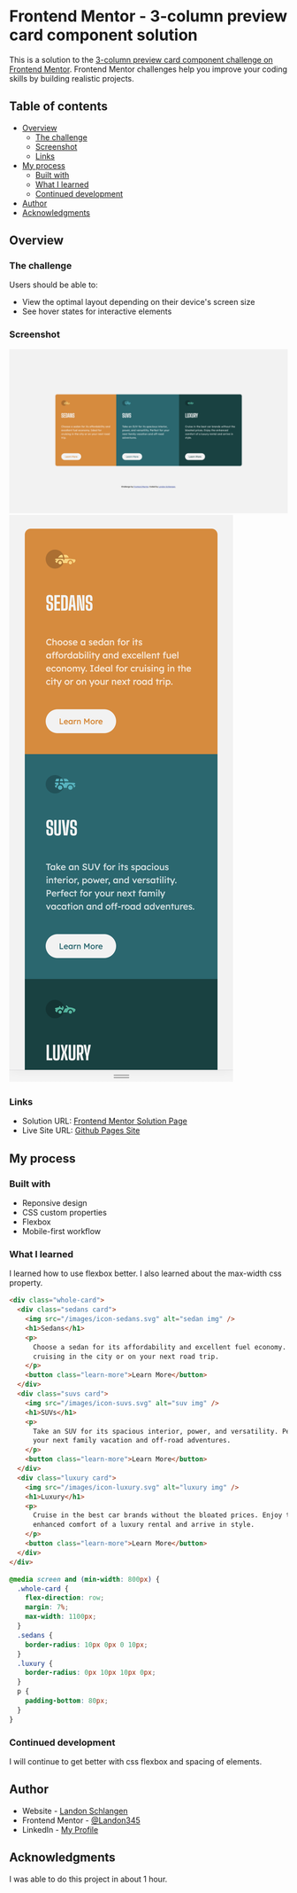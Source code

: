 # Frontend Mentor - 3-column preview card component solution

This is a solution to the [3-column preview card component challenge on Frontend Mentor](https://www.frontendmentor.io/challenges/3column-preview-card-component-pH92eAR2-). Frontend Mentor challenges help you improve your coding skills by building realistic projects.

## Table of contents

- [Overview](#overview)
  - [The challenge](#the-challenge)
  - [Screenshot](#screenshot)
  - [Links](#links)
- [My process](#my-process)
  - [Built with](#built-with)
  - [What I learned](#what-i-learned)
  - [Continued development](#continued-development)
- [Author](#author)
- [Acknowledgments](#acknowledgments)

## Overview

### The challenge

Users should be able to:

- View the optimal layout depending on their device's screen size
- See hover states for interactive elements

### Screenshot

![Completed Desktop Design](./images/Completed-desktop.png)
![Completed Mobile Design](./images/Completed-mobile.png)

### Links

- Solution URL: [Frontend Mentor Solution Page](https://www.frontendmentor.io/solutions/responsive-preview-page-_Acg-Aroq)
- Live Site URL: [Github Pages Site](https://landon345.github.io/frontendmentor-3-column-preview-card-component/)

## My process

### Built with

- Reponsive design
- CSS custom properties
- Flexbox
- Mobile-first workflow

### What I learned

I learned how to use flexbox better. I also learned about the max-width css property.

```html
<div class="whole-card">
  <div class="sedans card">
    <img src="/images/icon-sedans.svg" alt="sedan img" />
    <h1>Sedans</h1>
    <p>
      Choose a sedan for its affordability and excellent fuel economy. Ideal for
      cruising in the city or on your next road trip.
    </p>
    <button class="learn-more">Learn More</button>
  </div>
  <div class="suvs card">
    <img src="/images/icon-suvs.svg" alt="suv img" />
    <h1>SUVs</h1>
    <p>
      Take an SUV for its spacious interior, power, and versatility. Perfect for
      your next family vacation and off-road adventures.
    </p>
    <button class="learn-more">Learn More</button>
  </div>
  <div class="luxury card">
    <img src="/images/icon-luxury.svg" alt="luxury img" />
    <h1>Luxury</h1>
    <p>
      Cruise in the best car brands without the bloated prices. Enjoy the
      enhanced comfort of a luxury rental and arrive in style.
    </p>
    <button class="learn-more">Learn More</button>
  </div>
</div>
```

```css
@media screen and (min-width: 800px) {
  .whole-card {
    flex-direction: row;
    margin: 7%;
    max-width: 1100px;
  }
  .sedans {
    border-radius: 10px 0px 0 10px;
  }
  .luxury {
    border-radius: 0px 10px 10px 0px;
  }
  p {
    padding-bottom: 80px;
  }
}
```

### Continued development

I will continue to get better with css flexbox and spacing of elements.

## Author

- Website - [Landon Schlangen](https://www.landonschlangen.com/)
- Frontend Mentor - [@Landon345](https://www.frontendmentor.io/profile/Landon345)
- LinkedIn - [My Profile](https://www.linkedin.com/in/landon-schlangen-a3989a16b/)

## Acknowledgments

I was able to do this project in about 1 hour.
